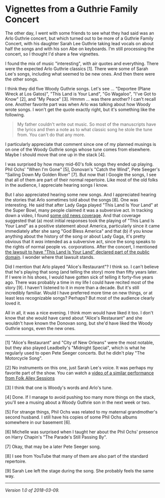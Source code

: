 Vignettes from a Guthrie Family Concert
=======================================

The other day, I went with some friends to see what they had said was an
Arlo Guthrie concert, but which turned out to be more of a Guthrie Family
Concert, with his daughter Sarah Lee Guthrie taking lead vocals on about
half the songs and with his son Abe on keyboards.  I'm still processing
the concert, so I thought I'd share a few vignettes.

I found the mix of music "interesting", with air quotes and everything.
There were the expected Arlo Guthrie classics [1].  There were some of
Sarah Lee's songs, including what seemed to be new ones.  And then there
were the other songs.

I think they did five Woody Guthrie songs.  Let's see ... "Deportee (Plane
Wreck at Los Gatos)", "This Land is Your Land", "Go Wagaloo", "I've Got
to Know" [2], and "My Peace" [3].  Hmmm ... was there another?  I can't recall
one.  Another favorite part was when Arlo was talking about how Woody wrote
songs.  I won't get the quote exactly right, but it's something like the
following.

> My father couldn't write out music.  So most of the manuscripts have
the lyrics and then a note as to what classic song he stole the tune
from.  You can't do that any more.

I particularly appreciate that comment since one of my planned musings is
on one of the Woody Guthrie songs whose tune comes from elsewhere.  Maybe
I should move that one up in the stack [4].

I was surprised by how many mid-60's folk songs they ended up playing.
Phil Ochs' "When I'm Gone" [5], Donovan's "Catch the Wind", Pete Seeger's
"Sailing Down My Golden River" [7].  But now that I Google the songs, I
see that all of them are part of their normal repertoire.  Like most of
the old folks in the audience, I appreciate hearing songs I know.  

But I also appreciated hearing some new songs.  And I appreciated hearing
the stories that Arlo sometimes told about the songs [8].  One was
interesting.  He said that after Lady Gaga played "This Land Is
Your Land" at the Super Bowl, many people claimed it was a subversive
act.  In tracking down a video, I found [some old news coverage](https://www.washingtonpost.com/news/morning-mix/wp/2017/02/06/if-you-thought-lady-gagas-halftime-show-was-apolitical-consider-the-origin-of-this-land-is-your-land/?utm_term=.008de23fc710).  And that coverage suggested that (a) most initial
responses took the playing of "This Land Is Your Land" as a positive
statement about America, particularly since it came immediately after
she sang "God Bless America" and that (b) if you know anything about
the history of the song or about Lady Gaga, it's pretty obvious that
it *was* intended as a subversive act, since the song speaks to the
rights of normal people vs. corporations.  After the concert, I mentioned
[the lawsuit to have "This Land Is Your Land" declared part of the
public domain](https://www.mhpbooks.com/woody-wouldve-wanted-it-this-way-or-this-song-is-whose-song/).  I wonder where that lawsuit stands.

Did I mention that Arlo played "Alice's Restaurant"?  I think so.  I can't
believe that he's playing that song (and telling the story) more than
fifty years later.  If I were in his shoes, I would have gotten sick of
telling it forty-five years ago.  There was probably a time in my life
I could have recited most of the story [9].  I haven't listened to it
in more than a decade.  But it's still incredibly familiar.  Would I have
preferred more time on new things, or at least less recognizable songs?
Perhaps?  But most of the audience clearly loved it.

All in all, it was a nice evening.  I think mom would have liked it too.
I don't know that she would have cared about "Alice's Restaurant" and
she wouldn't have known the Donovan song, but she'd have liked the
Woody Guthrie songs, even the new ones.

---

[1] "Alice's Restaurant" and "City of New Orleans" were the most notable,
but they also played Leadbelly's "Midnight Special", which is what he
regularly used to open Pete Seeger concerts.  But he didn't play 
"The Motorcycle Song".

[2] No instruments on this one, just Sarah Lee's voice.  It was
perhaps my favorite part of the show.  You can watch a [video of a similar
performance from Folk Alley Sessions](https://www.youtube.com/watch?v=UftDEofGmqE)

[3] I think that one is Woody's words and Arlo's tune.

[4] Done.  If I manage to avoid pushing too many more things on the stack,
you'll see a musing about a Woody Guthrie son in the next week or two.

[5] For strange things, Phil Ochs was related to my maternal grandmother's
second husband.  I still have his copies of some Phil Ochs albums somewhere 
in our basement [6].

[6] Michelle was surprised when I taught her about the Phil Ochs'
presence on Harry Chapin's "The Parade's Still Passing By".

[7] Okay, that may be a later Pete Seeger song.

[8] I see from YouTube that many of them are also part of the
standard repertoire.

[9] Sarah Lee left the stage during the song.  She probably feels
the same way.

---

*Version 1.0 of 2018-03-09.*
